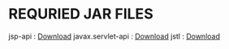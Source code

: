 # REQURIED JAR FILES
jsp-api : [Download](https://mvnrepository.com/artifact/javax.servlet/jsp-api/2.0)
javax.servlet-api : [Download](https://mvnrepository.com/artifact/javax.servlet/javax.servlet-api/3.1.0)
jstl : [Download](https://mvnrepository.com/artifact/javax.servlet/jstl/1.2)
